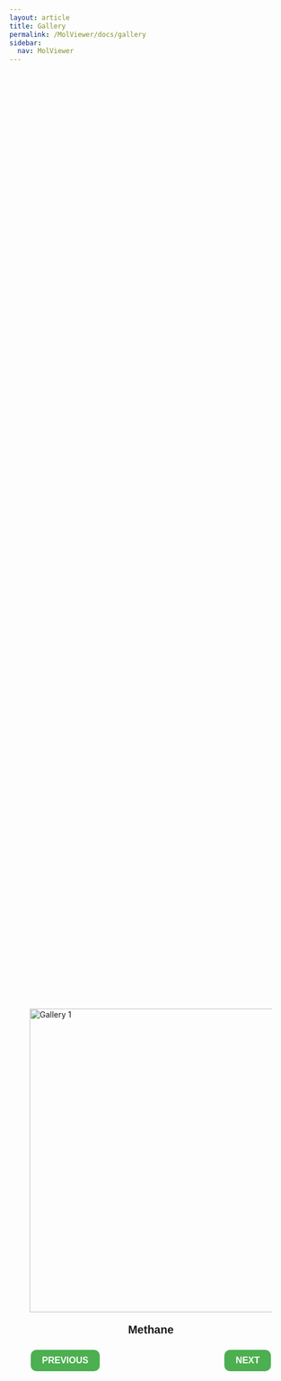 ```yaml
---
layout: article
title: Gallery
permalink: /MolViewer/docs/gallery
sidebar:
  nav: MolViewer
---
```


<!--more-->

<html>
<head>
  <style>
    .container {
      display: flex;
      flex-direction: column;
      align-items: center;
      justify-content: center;
      height: 100vh;
    }
    .photo-container {
      display: flex;
      flex-direction: column;
      align-items: center;
      margin-bottom: 20px;
    }
    .photo {
      max-width: 80%;
      height: auto;
    }
    .buttons-container {
      display: flex;
      justify-content: space-between;
      width: 80%;
    }
    .description {
      font-family: Arial, sans-serif;
      font-size: 20px;
      font-weight: bold;
    }
    button {
      background-color: #4CAF50;
      color: #ffffff;
      border: none;
      padding: 10px 20px;
      text-align: center;
      text-decoration: none;
      display: inline-block;
      font-family: Arial, sans-serif;
      font-size: 16px;
      font-weight: bold;
      margin: 4px 2px;
      cursor: pointer;
      border-radius: 10px;
    }
  </style>
  <script>
    var currentPhoto = 1;
    var numPhotos = 5;
    var descriptions = [
      "Methane",
      "Ethylamine & Methanol",
      "Fullerene"
    ];
    function nextPhoto() {
      currentPhoto++;
      if (currentPhoto > numPhotos) {
        currentPhoto = 1;
      }
      document.getElementById("photo").src = "https://cdn.jsdelivr.net/gh/ycythu/assets@main/images/MolViewer/gallery" + currentPhoto + ".jpg";
      document.getElementById("description").textContent = descriptions[currentPhoto - 1];
    }
    function prevPhoto() {
      currentPhoto--;
      if (currentPhoto < 1) {
        currentPhoto = numPhotos;
      }
      document.getElementById("photo").src = "https://cdn.jsdelivr.net/gh/ycythu/assets@main/images/MolViewer/gallery" + currentPhoto + ".jpg";
      document.getElementById("description").textContent = descriptions[currentPhoto - 1];
    }
  </script>
</head>
<body>
  <div class="container">
    <div class="photo-container">
      <img id="photo" class="photo" src="/MolViewer/assets/images/gallery1.jpg" alt="Gallery 1" width="540">
      <p id="description" class="description">Methane</p>
      <div class="buttons-container">
        <button style="background-color: #4CAF50; color: #ffffff" onclick="prevPhoto()">PREVIOUS</button>
        <button style="background-color: #4CAF50; color: #ffffff" onclick="nextPhoto()">NEXT</button>
      </div>
    </div>
  </div>
</body>
</html>